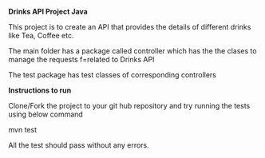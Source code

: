 **Drinks API Project Java** 

This project is to create an API that provides the details of different drinks like Tea, Coffee etc. 

The main folder has a package called controller which has the the clases to manage the requests f=related to Drinks API 

The test package has test classes of corresponding controllers 

**Instructions to run** 

Clone/Fork the project to your git hub repository and try running the tests using below command

mvn test 

All the test should pass without any errors.